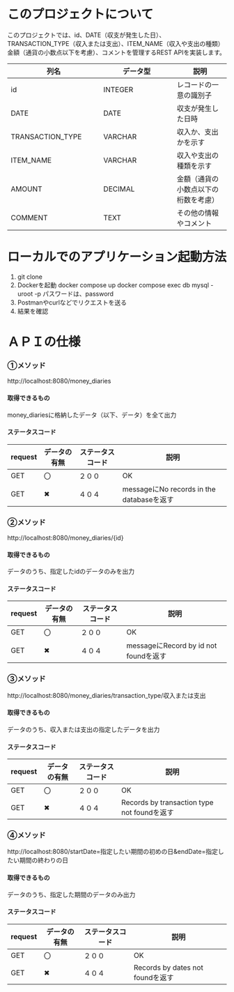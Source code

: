 # このプロジェクトについて
このプロジェクトでは、id、DATE（収支が発生した日）、TRANSACTION_TYPE（収入または支出）、ITEM_NAME（収入や支出の種類）金額（通貨の小数点以下を考慮）、コメントを管理するREST APIを実装します。



| 列名          | データ型       | 説明                                         |
|-------------|------------|--------------------------------------------|
| id          | INTEGER    | レコードの一意の識別子                                |
| DATE 　　　　   | DATE       | 収支が発生した日時                                  |
| TRANSACTION_TYPE | VARCHAR    | 収入か、支出かを示す                                 |
| ITEM_NAME   | VARCHAR    | 収入や支出の種類を示す                                |
| AMOUNT      | DECIMAL    | 金額（通貨の小数点以下の桁数を考慮）                         |
| COMMENT　　　　　　　 | TEXT　　　　　　　 | その他の情報やコメント                                |

# ローカルでのアプリケーション起動方法
1. git clone
2. Dockerを起動
docker compose up
docker compose exec db mysql -uroot -p
パスワードは、password
3. Postmanやcurlなどでリクエストを送る
4. 結果を確認

# ＡＰＩの仕様

### ①メソッド 
http://localhost:8080/money_diaries
#### 取得できるもの
money_diariesに格納したデータ（以下、データ）を全て出力
#### ステータスコード
|request| データの有無 |ステータスコード|説明|
|-------|--------|-------------|----|
|GET| 〇      |２００|OK|
|GET| ✖      |４０４|messageにNo records in the databaseを返す|

### ②メソッド
http://localhost:8080/money_diaries/{id}
#### 取得できるもの
データのうち、指定したidのデータのみを出力
#### ステータスコード
|request| データの有無 |ステータスコード| 説明                                |
|-------|--------|-------------|-----------------------------------|
|GET| 〇      |２００| OK                                |
|GET| ✖      |４０４| messageにRecord by id not foundを返す |

### ③メソッド
http://localhost:8080/money_diaries/transaction_type/収入または支出
#### 取得できるもの
データのうち、収入または支出の指定したデータを出力
#### ステータスコード
|request| データの有無 |ステータスコード| 説明 |
|-------|--------|-------------|--|
|GET| 〇      |２００| OK |
|GET| ✖      |４０４|Records by transaction type not foundを返す  |

### ④メソッド
http://localhost:8080/startDate=指定したい期間の初めの日&endDate=指定したい期間の終わりの日
#### 取得できるもの
データのうち、指定した期間のデータのみ出力
#### ステータスコード
|request| データの有無 |ステータスコード| 説明 |
|-------|--------|-------------|--|
|GET| 〇      |２００| OK |
|GET| ✖      |４０４|Records by dates not foundを返す  |
